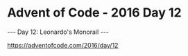 # Advent of Code - 2016 Day 12

--- Day 12: Leonardo&apos;s Monorail ---

https://adventofcode.com/2016/day/12
